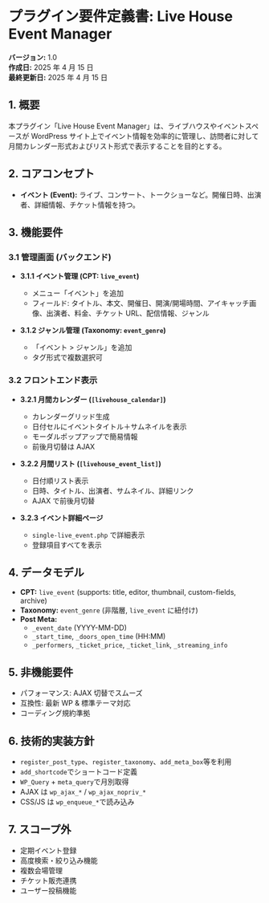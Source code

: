 # プラグイン要件定義書: Live House Event Manager

**バージョン:** 1.0  
**作成日:** 2025 年 4 月 15 日  
**最終更新日:** 2025 年 4 月 15 日

## 1. 概要

本プラグイン「Live House Event Manager」は、ライブハウスやイベントスペースが WordPress サイト上でイベント情報を効率的に管理し、訪問者に対して月間カレンダー形式およびリスト形式で表示することを目的とする。

## 2. コアコンセプト

- **イベント (Event):** ライブ、コンサート、トークショーなど。開催日時、出演者、詳細情報、チケット情報を持つ。

## 3. 機能要件

### 3.1 管理画面 (バックエンド)

- **3.1.1 イベント管理 (CPT: `live_event`)**

  - メニュー「イベント」を追加
  - フィールド: タイトル、本文、開催日、開演/開場時間、アイキャッチ画像、出演者、料金、チケット URL、配信情報、ジャンル

- **3.1.2 ジャンル管理 (Taxonomy: `event_genre`)**
  - 「イベント > ジャンル」を追加
  - タグ形式で複数選択可

### 3.2 フロントエンド表示

- **3.2.1 月間カレンダー (`[livehouse_calendar]`)**

  - カレンダーグリッド生成
  - 日付セルにイベントタイトル＋サムネイルを表示
  - モーダルポップアップで簡易情報
  - 前後月切替は AJAX

- **3.2.2 月間リスト (`[livehouse_event_list]`)**

  - 日付順リスト表示
  - 日時、タイトル、出演者、サムネイル、詳細リンク
  - AJAX で前後月切替

- **3.2.3 イベント詳細ページ**
  - `single-live_event.php` で詳細表示
  - 登録項目すべてを表示

## 4. データモデル

- **CPT:** `live_event` (supports: title, editor, thumbnail, custom-fields, archive)
- **Taxonomy:** `event_genre` (非階層, `live_event` に紐付け)
- **Post Meta:**
  - `_event_date` (YYYY-MM-DD)
  - `_start_time`, `_doors_open_time` (HH:MM)
  - `_performers`, `_ticket_price`, `_ticket_link`, `_streaming_info`

## 5. 非機能要件

- パフォーマンス: AJAX 切替でスムーズ
- 互換性: 最新 WP & 標準テーマ対応
- コーディング規約準拠

## 6. 技術的実装方針

- `register_post_type`、`register_taxonomy`、`add_meta_box`等を利用
- `add_shortcode`でショートコード定義
- `WP_Query` + `meta_query`で月別取得
- AJAX は `wp_ajax_*` / `wp_ajax_nopriv_*`
- CSS/JS は `wp_enqueue_*`で読み込み

## 7. スコープ外

- 定期イベント登録
- 高度検索・絞り込み機能
- 複数会場管理
- チケット販売連携
- ユーザー投稿機能
